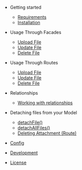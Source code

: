 - Getting started

  - [Requirements](#requirements)
  - [Installation](#installation)

- Usage Through Facades

  - [Upload File](#upload-file)
  - [Update File](#update-file)
  - [Delete File](#Delete-file)

- Usage Through Routes

  - [Upload File](#upload-file-route)
  - [Update File](#update-file-route)
  - [Delete File](#Delete-file-route)

- Relationships
  - [Working with relationships](#working-with-relationships)

- Detaching files from your Model

  - [detachFile()](#detachfile)
  - [detachAllFiles()](#detachallfiles)
  - [Deleting Attachment (Route)](#deleting-attachment-route)

- [Config](#config)
- [Development](#development)
- [License](#license)
